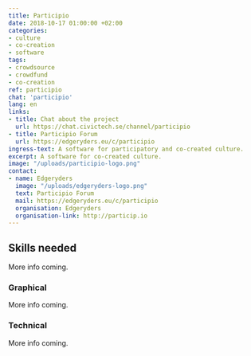 ```yaml
---
title: Participio
date: 2018-10-17 01:00:00 +02:00
categories:
- culture
- co-creation
- software
tags:
- crowdsource
- crowdfund
- co-creation
ref: participio
chat: 'participio'
lang: en
links:
- title: Chat about the project
  url: https://chat.civictech.se/channel/participio
- title: Participio Forum
  url: https://edgeryders.eu/c/participio
ingress-text: A software for participatory and co-created culture.
excerpt: A software for co-created culture.
image: "/uploads/participio-logo.png"
contact:
- name: Edgeryders
  image: "/uploads/edgeryders-logo.png"
  text: Participio Forum
  mail: https://edgeryders.eu/c/participio
  organisation: Edgeryders
  organisation-link: http://particip.io
---
```


## Skills needed

More info coming.

### Graphical

More info coming.

### Technical

More info coming.
